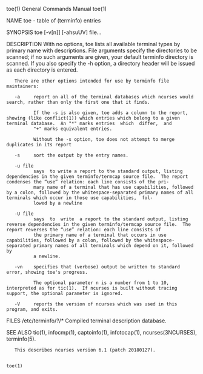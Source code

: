 toe(1)                                                                                  General Commands Manual                                                                                 toe(1)

NAME
       toe - table of (terminfo) entries

SYNOPSIS
       toe [-v[n]] [-ahsuUV] file...

DESCRIPTION
       With  no options, toe lists all available terminal types by primary name with descriptions.  File arguments specify the directories to be scanned; if no such arguments are given, your default
       terminfo directory is scanned.  If you also specify the -h option, a directory header will be issued as each directory is entered.

       There are other options intended for use by terminfo file maintainers:

       -a     report on all of the terminal databases which ncurses would search, rather than only the first one that it finds.

              If the -s is also given, toe adds a column to the report, showing (like conflict(1)) which entries which belong to a given terminal database.  An "*" marks entries  which  differ,  and
              "+" marks equivalent entries.

              Without the -s option, toe does not attempt to merge duplicates in its report

       -s     sort the output by the entry names.

       -u file
              says  to write a report to the standard output, listing dependencies in the given terminfo/termcap source file.  The report condenses the “use” relation: each line consists of the pri‐
              mary name of a terminal that has use capabilities, followed by a colon, followed by the whitespace-separated primary names of all terminals which occur in those use capabilities,  fol‐
              lowed by a newline

       -U file
              says  to  write  a report to the standard output, listing reverse dependencies in the given terminfo/termcap source file.  The report reverses the “use” relation: each line consists of
              the primary name of a terminal that occurs in use capabilities, followed by a colon, followed by the whitespace-separated primary names of all terminals which depend on it, followed by
              a newline.

       -vn    specifies that (verbose) output be written to standard error, showing toe's progress.

              The optional parameter n is a number from 1 to 10, interpreted as for tic(1).  If ncurses is built without tracing support, the optional parameter is ignored.

       -V     reports the version of ncurses which was used in this program, and exits.

FILES
       /etc/terminfo/?/*
            Compiled terminal description database.

SEE ALSO
       tic(1), infocmp(1), captoinfo(1), infotocap(1), ncurses(3NCURSES), terminfo(5).

       This describes ncurses version 6.1 (patch 20180127).

                                                                                                                                                                                                toe(1)

